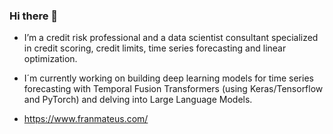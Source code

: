 ### Hi there 👋

- I’m a credit risk professional and a data scientist consultant specialized in credit scoring, credit limits, time series forecasting and linear optimization.

- I´m currently working on building deep learning models for time series forecasting with Temporal Fusion Transformers (using Keras/Tensorflow and PyTorch) and delving into Large Language Models.

- https://www.franmateus.com/
